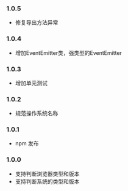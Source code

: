 
### 1.0.5
  * 修复导出方法异常

### 1.0.4
  * 增加EventEmitter类，强类型的EventEmitter

### 1.0.3
  * 增加单元测试

### 1.0.2
  * 规范操作系统名称

### 1.0.1
  * npm 发布

### 1.0.0
  * 支持判断浏览器类型和版本
  * 支持判断系统的类型和版本


  


